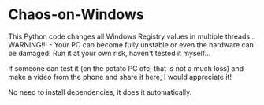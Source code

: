 # Chaos-on-Windows
This Python code changes all Windows Registry values in multiple threads... WARNING!!! - Your PC can become fully unstable or even the hardware can be damaged! Run it at your own risk, haven't tested it myself...

If someone can test it (on the potato PC ofc, that is not a much loss) and make a video from the phone and share it here, I would appreciate it!

No need to install dependencies, it does it automatically.

